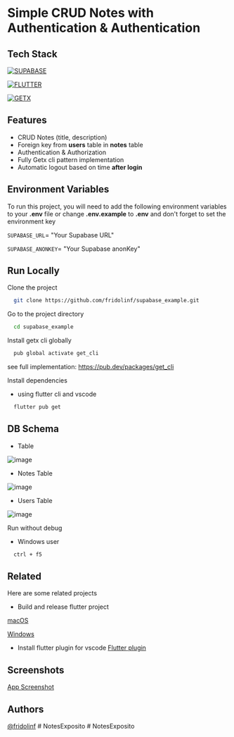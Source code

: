 # Simple CRUD Notes with Authentication & Authentication

## Tech Stack

[![SUPABASE](https://getlogo.net/wp-content/uploads/2020/11/supabase-logo-vector.png)](https://supabase.com/)

[![FLUTTER](https://www.vectorlogo.zone/logos/flutterio/flutterio-ar21.png)](https://flutter.dev/)

[![GETX](https://blog.kakaocdn.net/dn/tTJsy/btraPuKSP5Y/34aELwuQ5eWBta1trRneU1/img.png)](https://pub.dev/packages/get)

## Features

- CRUD Notes (title, description)
- Foreign key from **users** table in **notes** table
- Authentication & Authorization
- Fully Getx cli pattern implementation
- Automatic logout based on time **after login**

## Environment Variables

To run this project, you will need to add the following environment variables to your **.env** file
or change **.env.example** to **.env** and don't forget to set the environment key

`SUPABASE_URL`= "Your Supabase URL"

`SUPABASE_ANONKEY`= "Your Supabase anonKey"

## Run Locally

Clone the project

```bash
  git clone https://github.com/fridolinf/supabase_example.git
```

Go to the project directory

```bash
  cd supabase_example
```

Install getx cli globally

```bash
  pub global activate get_cli
```

see full implementation:
https://pub.dev/packages/get_cli

Install dependencies

- using flutter cli and vscode

```bash
  flutter pub get
```

## DB Schema
- Table

![image](https://github.com/fridolinf/supabase_example/assets/50565864/95a57658-32d1-4118-b7be-2d63e814fe30)

- Notes Table

![image](https://github.com/fridolinf/supabase_example/assets/50565864/7c6ee9d6-d3e0-4f29-9abc-387dfc99cbc2)

- Users Table

![image](https://github.com/fridolinf/supabase_example/assets/50565864/147414ab-e3c9-456c-a51a-a25a1ad2b9fd)


Run without debug

- Windows user

```bash
  ctrl + f5
```

## Related

Here are some related projects

- Build and release flutter project

[macOS](https://docs.flutter.dev/deployment/macos)

[Windows](https://docs.flutter.dev/deployment/windows)

- Install flutter plugin for vscode
  [Flutter plugin](https://docs.flutter.dev/get-started/editor#:~:text=Install%20the%20Flutter%20and%20Dart,the%20list%2C%20and%20click%20Install.)

## Screenshots

[App Screenshot](https://drive.google.com/drive/folders/1cUHcP7KOGkT36TGOdDVEchq4PXQx_ex5)

## Authors

[@fridolinf](https://github.com/fridolinf)
#   N o t e s E x p o s i t o  
 #   N o t e s E x p o s i t o  
 